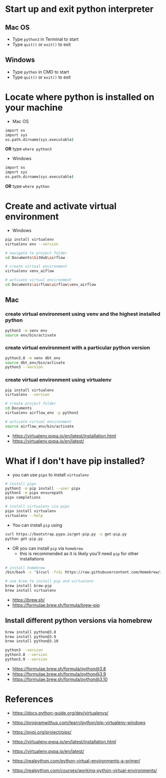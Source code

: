 
# Start up and exit python interpreter

## Mac OS

* Type `python3` in Terminal to start
* Type `quit()` or `exit()` to exit

## Windows

* Type `python` in CMD to start
* Type `quit()` or `exit()` to exit

# Locate where python is installed on your machine

* Mac OS

```bash
import os
import sys
os.path.dirname(sys.executable)
```

**OR** type `where python3`

* Windows

```bash
import os
import sys
os.path.dirname(sys.executable)
```

**OR** type `where python`

# Create and activate virtual environment

* Windows

```bash
pip install virtualenv
virtualenv env --version

# navigate to project folder
cd Documents\GitHub\airflow

# create virtual environment
virtualenv venv_aiflow

# activate virtual environment
cd Documents\airflow\airflow\venv_airflow

```

## Mac

### create virtual environment using venv and the highest installed python

```bash
python3 -m venv env
source env/bin/activate
```

### create virtual environment with a particular python version

```bash
python3.8 -m venv dbt_env
source dbt_env/bin/activate
python3 --version
```

### create virtual environment using virtualenv

```bash
pip install virtualenv
virtualenv --version

# create project folder
cd Documents
virtualenv airflow_env -p python3

# activate virtual environment
source airflow_env/bin/activate
```

* <https://virtualenv.pypa.io/en/latest/installation.html>
* <https://virtualenv.pypa.io/en/latest/>

# What if I don't have pip installed?

* you can use `pipx` to  install `virtualenv`

```bash
# install pipx
python3 -m pip install --user pipx
python3 -m pipx ensurepath
pipx completions

# install virtualenv via pipx
pipx install virtualenv
virtualenv --help
```

* You can install `pip` using

```bash
curl https://bootstrap.pypa.io/get-pip.py -o get-pip.py
python get-pip.py
```

* OR you can install `pip` via `homebrew`
  * this is recommended as it is likely you'll need `pip` for other installations

```bash
# install homebrew
/bin/bash -c "$(curl -fsSL https://raw.githubusercontent.com/Homebrew/install/HEAD/install.sh)"

# use brew to install pip and virtualenv
brew install brew-pip
brew install virtualenv
```

* <https://brew.sh/>
* <https://formulae.brew.sh/formula/brew-pip>

## Install different python versions via homebrew

```bash
brew install python@3.8
brew install python@3.9
brew install python@3.10

python3 --version
python3.8 --version
python3.9 --version
```

* <https://formulae.brew.sh/formula/python@3.8>
* <https://formulae.brew.sh/formula/python@3.9>
* <https://formulae.brew.sh/formula/python@3.10>

# References

* <https://docs.python-guide.org/dev/virtualenvs/>
* <https://programwithus.com/learn/python/pip-virtualenv-windows>

* <https://pypi.org/project/pipx/>
* <https://virtualenv.pypa.io/en/latest/installation.html>
* <https://virtualenv.pypa.io/en/latest/>

* <https://realpython.com/python-virtual-environments-a-primer/>
* <https://realpython.com/courses/working-python-virtual-environments/>
